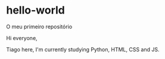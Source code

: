 # hello-world
O meu primeiro repositório

Hi everyone,

Tiago here, I'm currently studying Python, HTML, CSS and JS.
